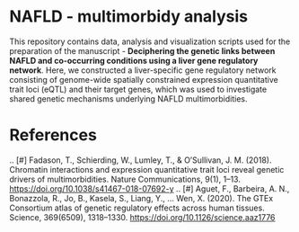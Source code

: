 NAFLD - multimorbidy analysis
=============================

This repository contains data, analysis and visualization scripts used for the preparation of the manuscript - 
**Deciphering the genetic links between NAFLD and co-occurring conditions using a liver gene regulatory network**.
Here, we constructed a liver-specific gene regulatory network consisting of genome-wide spatially constrained 
expression quantitative trait loci (eQTL) and their target genes, which was used to investigate shared genetic mechanisms underlying 
NAFLD multimorbidities.


References
==========

.. [#] Fadason, T., Schierding, W., Lumley, T., & O’Sullivan, J. M. (2018). Chromatin interactions and expression quantitative trait loci reveal genetic drivers of multimorbidities. Nature Communications, 9(1), 1–13. https://doi.org/10.1038/s41467-018-07692-y
.. [#] Aguet, F., Barbeira, A. N., Bonazzola, R., Jo, B., Kasela, S., Liang, Y., … Wen, X. (2020). The GTEx Consortium atlas of genetic regulatory effects across human tissues. Science, 369(6509), 1318–1330. https://doi.org/10.1126/science.aaz1776
